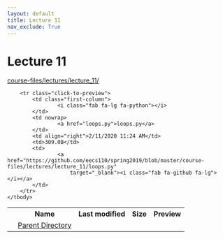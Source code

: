 ```yaml
---
layout: default
title: Lecture 11
nav_exclude: True
---
```


# Lecture 11

[course-files/lectures/lecture_11/](.)

<table class="tbl-files">
    <tbody>
        <tr>
            <th valign="top"></th>
            <th>Name</th>
            <th>Last modified</th>
            <th>Size</th>
            <th>Preview</th>
        </tr>
        <tr>
            <td valign="top">
                <i class="fa fa-folder-open"></i>
            </td>
            <td><a href="../">Parent Directory</a></td>
            <td>&nbsp;</td>
            <td>&nbsp;</td>
            <td>&nbsp;</td>
        </tr>

        <tr class="click-to-preview">
            <td class="first-column">
                    <i class="fab fa-lg fa-python"></i>
            </td>
            <td nowrap>
                    <a href="loops.py">loops.py</a>
            </td>
            <td align="right">2/11/2020 11:24 AM</td>
            <td>309.0B</td>
            <td>
                    <a href="https://github.com/eecs110/spring2019/blob/master/course-files/lectures/lecture_11/loops.py"
                        target="_blank"><i class="fab fa-github fa-lg"></i></a>
            </td>
        </tr>
    </tbody>
</table>

